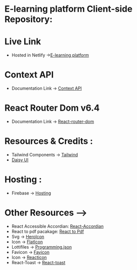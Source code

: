 # E-learning platform Client-side Repository:



# Live Link
* Hosted in Netlify ->[E-learning platform](https://kaleidoscopic-pika-4681e2.netlify.app/)

# Context API

* Documentation Link -> [Context API](https://reactjs.org/docs/context.html#api)

# React Router Dom v6.4 
* Documentation Link -> [React-router-dom](https://reactrouter.com/en/main/start/overview)

# Resources & Credits :
* Tailwind Components -> [Tailwind](https://tailwindcss.com/docs/installation)
* [Daisy UI](https://daisyui.com/)

# Hosting : 
* Firebase -> [Hosting](https://console.firebase.google.com/u/0/project/programming-language-course/hosting/sites)

# Other Resources -->
* React Accessible Accordian: [React-Accordian](https://www.npmjs.com/package/react-accessible-accordion)
* React to pdf pacakage: [React to Pdf](https://www.npmjs.com/package/react-to-pdf)
* Svg -> [HeroIcon](https://kaleidoscopic-pika-4681e2.netlify.app/)
* Icon -> [FlatIcon](https://www.flaticon.com/)
* Lottifiles -> [Programming.json](https://lottiefiles.com/)
* Favicon -> [Favicon](https://icons8.com/icons/set/coding-courses)
* Icon -> [Reacticon](https://react-icons.github.io/react-icons/)
* React-Toast -> [React-toast](https://react-hot-toast.com/)

